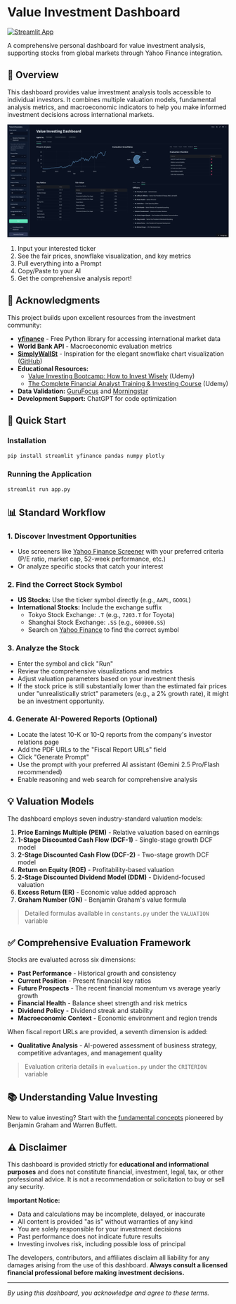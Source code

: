 # Value Investment Dashboard

[![Streamlit App](https://static.streamlit.io/badges/streamlit_badge_black_white.svg)](https://valueinvest.streamlit.app)

A comprehensive personal dashboard for value investment analysis, supporting stocks from global markets through Yahoo Finance integration.

## 🎯 Overview

This dashboard provides value investment analysis tools accessible to individual investors. It combines multiple valuation models, fundamental analysis metrics, and macroeconomic indicators to help you make informed investment decisions across international markets.

![](figures/demo.jpg)

1. Input your interested ticker
2. See the fair prices, snowflake visualization, and key metrics
3. Pull everything into a Prompt
4. Copy/Paste to your AI
5. Get the comprehensive analysis report!

## 🙏 Acknowledgments

This project builds upon excellent resources from the investment community:

- **[yfinance](https://github.com/ranaroussi/yfinance)** - Free Python library for accessing international market data
- **World Bank API** - Macroeconomic evaluation metrics
- **[SimplyWallSt](https://simplywall.st/dashboard)** - Inspiration for the elegant snowflake chart visualization ([GitHub](https://github.com/SimplyWallSt/Company-Analysis-Model))
- **Educational Resources:**
  - [Value Investing Bootcamp: How to Invest Wisely](https://www.udemy.com/course/value-investing-bootcamp-how-to-invest-wisely/) (Udemy)
  - [The Complete Financial Analyst Training & Investing Course](https://www.udemy.com/course/the-complete-financial-analyst-training-and-investing-course) (Udemy)
- **Data Validation:** [GuruFocus](https://www.gurufocus.com/) and [Morningstar](https://www.morningstar.com/)
- **Development Support:** ChatGPT for code optimization

## 🚀 Quick Start

### Installation

```bash
pip install streamlit yfinance pandas numpy plotly
```

### Running the Application

```bash
streamlit run app.py
```

## 📊 Standard Workflow

### 1. **Discover Investment Opportunities**
   - Use screeners like [Yahoo Finance Screener](https://finance.yahoo.com/research-hub/screener/) with your preferred criteria (P/E ratio, market cap, 52-week performance, etc.)
   - Or analyze specific stocks that catch your interest

### 2. **Find the Correct Stock Symbol**
   - **US Stocks:** Use the ticker symbol directly (e.g., `AAPL`, `GOOGL`)
   - **International Stocks:** Include the exchange suffix
     - Tokyo Stock Exchange: `.T` (e.g., `7203.T` for Toyota)
     - Shanghai Stock Exchange: `.SS` (e.g., `600000.SS`)
     - Search on [Yahoo Finance](https://finance.yahoo.com/) to find the correct symbol

### 3. **Analyze the Stock**
   - Enter the symbol and click "Run"
   - Review the comprehensive visualizations and metrics
   - Adjust valuation parameters based on your investment thesis
   - If the stock price is still substantially lower than the estimated fair prices under "unrealistically strict" parameters (e.g., a 2% growth rate), it might be an investment opportunity.

### 4. **Generate AI-Powered Reports** (Optional)
   - Locate the latest 10-K or 10-Q reports from the company's investor relations page
   - Add the PDF URLs to the "Fiscal Report URLs" field
   - Click "Generate Prompt"
   - Use the prompt with your preferred AI assistant (Gemini 2.5 Pro/Flash recommended)
   - Enable reasoning and web search for comprehensive analysis

## 💡 Valuation Models

The dashboard employs seven industry-standard valuation models:

1. **Price Earnings Multiple (PEM)** - Relative valuation based on earnings
2. **1-Stage Discounted Cash Flow (DCF-1)** - Single-stage growth DCF model
3. **2-Stage Discounted Cash Flow (DCF-2)** - Two-stage growth DCF model
4. **Return on Equity (ROE)** - Profitability-based valuation
5. **2-Stage Discounted Dividend Model (DDM)** - Dividend-focused valuation
6. **Excess Return (ER)** - Economic value added approach
7. **Graham Number (GN)** - Benjamin Graham's value formula

> Detailed formulas available in `constants.py` under the `VALUATION` variable

## ✅ Comprehensive Evaluation Framework

Stocks are evaluated across six dimensions:

- **Past Performance** - Historical growth and consistency
- **Current Position** - Present financial key ratios
- **Future Prospects** - The recent financial momentum vs average yearly growth
- **Financial Health** - Balance sheet strength and risk metrics
- **Dividend Policy** - Dividend streak and stability
- **Macroeconomic Context** - Economic environment and region trends

When fiscal report URLs are provided, a seventh dimension is added:
- **Qualitative Analysis** - AI-powered assessment of business strategy, competitive advantages, and management quality

> Evaluation criteria details in `evaluation.py` under the `CRITERION` variable

## 📚 Understanding Value Investing

New to value investing? Start with the [fundamental concepts](https://en.wikipedia.org/wiki/Value_investing) pioneered by Benjamin Graham and Warren Buffett.

## ⚠️ Disclaimer

This dashboard is provided strictly for **educational and informational purposes** and does not constitute financial, investment, legal, tax, or other professional advice. It is not a recommendation or solicitation to buy or sell any security.

**Important Notice:**
- Data and calculations may be incomplete, delayed, or inaccurate
- All content is provided "as is" without warranties of any kind
- You are solely responsible for your investment decisions
- Past performance does not indicate future results
- Investing involves risk, including possible loss of principal

The developers, contributors, and affiliates disclaim all liability for any damages arising from the use of this dashboard. **Always consult a licensed financial professional before making investment decisions.**

---

*By using this dashboard, you acknowledge and agree to these terms.*